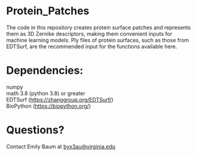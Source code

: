 # Protein_Patches

The code in this repository creates protein surface patches and represents them as 3D Zernike descriptors, making them convenient inputs for machine learning models. Ply files of protein surfaces, such as those from EDTSurf, are the recommended input for the functions available here.

# Dependencies:
numpy \
math 3.8 (python 3.8) or greater \
EDTSurf (https://zhanggroup.org/EDTSurf/) \
BioPython (https://biopython.org/)

# Questions?
Contact Emily Baum at byx3au@virginia.edu
